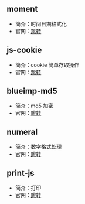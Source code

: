 ## moment

* 简介：时间日期格式化
* 官网：[跳转](http://momentjs.cn/)

## js-cookie

* 简介：cookie 简单存取操作
* 官网：[跳转](https://www.npmjs.com/package/js-cookie)

## blueimp-md5

* 简介：md5 加密
* 官网：[跳转](https://www.npmjs.com/package/blueimp-md5)

## numeral

* 简介：数字格式处理
* 官网：[跳转](http://numeraljs.com/)

## print-js

* 简介：打印
* 官网：[跳转](https://www.npmjs.com/package/print-js)
